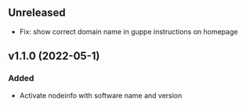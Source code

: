## Unreleased

* Fix: show correct domain name in guppe instructions on homepage

## v1.1.0 (2022-05-1)

### Added

* Activate nodeinfo with software name and version
